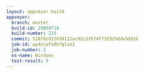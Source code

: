 ```yaml
---
layout: appveyor-build
appveyor:
  branch: master
  build-id: 29059718
  build-number: 225
  commit: 51878c031639112ac92c33574f732929dde5d926
  job-id: wp4xcpfe8h7gloo2
  job-number: 2
  os-name: Windows
  test-result: 0
---
```

